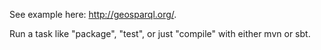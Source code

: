 See example here: http://geosparql.org/. 

Run a task like "package", "test", or just "compile" with either mvn or sbt.